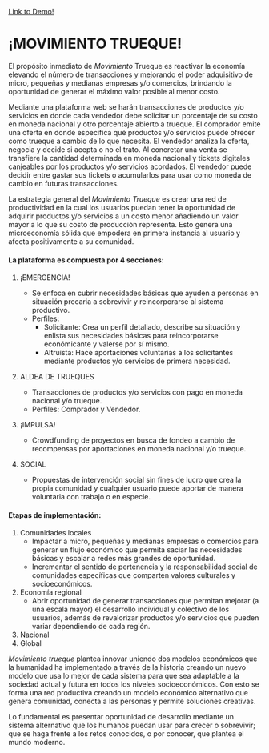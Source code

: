 [Link to Demo!](http://themissionjimmy.com/movimiento_trueque/ "Mission Trueque")

# ¡MOVIMIENTO TRUEQUE!

El propósito inmediato de <i>Movimiento</i> Trueque es reactivar la economía elevando el número de transacciones y mejorando el poder adquisitivo de micro, pequeñas y medianas empresas y/o comercios, brindando la oportunidad de generar el máximo valor posible al menor costo.

Mediante una plataforma web se harán transacciones de productos y/o servicios en donde cada vendedor debe solicitar un porcentaje de su costo en moneda nacional y otro porcentaje abierto a trueque. El comprador emite una oferta en donde especifica qué productos y/o servicios puede ofrecer como trueque a cambio de lo que necesita. El vendedor analiza la oferta, negocia y decide si acepta o no el trato. Al concretar una venta se transfiere la cantidad determinada en moneda nacional y tickets digitales canjeables por los productos y/o servicios acordados. El vendedor puede decidir entre gastar sus tickets o acumularlos para usar como moneda de cambio en futuras transacciones.

La estrategia general del <i>Movimiento Trueque</i> es crear una red de productividad en la cual los usuarios puedan tener la oportunidad de adquirir productos y/o servicios a un costo menor añadiendo un valor mayor a lo que su costo de producción representa. Esto genera una microeconomía sólida que empodera en primera instancia al usuario y afecta positivamente a su comunidad.

#### La plataforma es compuesta por 4 secciones:

1. ¡EMERGENCIA!
    * Se enfoca en cubrir necesidades básicas que ayuden a personas en situación precaria a sobrevivir y reincorporarse al sistema productivo.
    * Perfiles:
      *  Solicitante: Crea un perfil detallado, describe su situación y enlista sus necesidades básicas para reincorporarse económicante y valerse por sí mismo.
      *  Altruista: Hace aportaciones voluntarias a los solicitantes mediante productos y/o servicios de primera necesidad.
          
2. ALDEA DE TRUEQUES
    * Transacciones de productos y/o servicios con pago en moneda nacional y/o trueque.
    * Perfiles: Comprador y Vendedor.
4. ¡IMPULSA!
    * Crowdfunding de proyectos en busca de fondeo a cambio de recompensas por aportaciones en moneda nacional y/o trueque.
5. SOCIAL
    * Propuestas de intervención social sin fines de lucro que crea la propia comunidad y cualquier usuario puede aportar de manera voluntaria con trabajo o en especie.


#### Etapas de implementación:
1. Comunidades locales
   * Impactar a micro, pequeñas y medianas empresas o comercios para generar un flujo económico que permita saciar las necesidades básicas y escalar a redes más grandes de oportunidad.
   * Incrementar el sentido de pertenencia y la responsabilidad social de comunidades específicas que comparten valores culturales y socioeconómicos.
2. Economía regional
   * Abrir oportunidad de generar transacciones que permitan mejorar (a una escala mayor) el desarrollo individual y colectivo de los usuarios, además de revalorizar productos y/o servicios que pueden variar dependiendo de cada región.
3. Nacional
4. Global


<i>Movimiento trueque</i> plantea innovar uniendo dos modelos económicos que la humanidad ha implementado a través de la historia creando un nuevo modelo que usa lo mejor de cada sistema para que sea adaptable a la sociedad actual y futura en todos los niveles socioeconómicos. Con esto se forma una red productiva creando un modelo económico alternativo que genera comunidad, conecta a las personas y permite soluciones creativas.

Lo fundamental es presentar oportunidad de desarrollo mediante un sistema alternativo que los humanos puedan usar para crecer o sobrevivir; que se haga frente a los retos conocidos, o por conocer, que plantea el mundo moderno.








